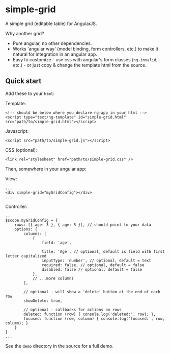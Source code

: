 # simple-grid


A simple grid (editable table) for AngularJS.

Why another grid?

* Pure angular, no other dependencies.
* Works 'angular way' (model binding, form controllers, etc.) to make it natural for integration in an angular app.
* Easy to customize - use css with angular's form classes (`ng-invalid`, etc.) - or just copy & change the template html from the source.


## Quick start

Add these to your `html`:

Template:

    <!-- should be below where you declare ng-app in your html -->
    <script type="text/ng-template" id="simple-grid.html" src="path/to/simple-grid.html"></script>
    
Javascript:

    <script src="path/to/simple-grid.js"></script>

CSS (optional):

    <link rel="stylesheet" href="path/to/simple-grid.css" />


Then, somewhere in your angular app:

View:

    ...
    <div simple-grid="myGridConfig"></div>
    ...
    
Controller:

    ...
    $scope.myGridConfig = {
        rows: [{ age: 3 }, { age: 5 }], // should point to your data
        options: {
            columns: [
                {
                    field: 'age',
                    
                    title: 'Age', // optional, default is field with first letter capitalized
                    inputType: 'number', // optional, default = text
                    required: false, // optional, default = false
                    disabled: false // optional, default = false
                },
                // ...more columns
            ],
            
            // optional - will show a 'delete' button at the end of each row
            showDelete: true, 
            
            // optional - callbacks for actions on rows
            deleted: function (row) { console.log('deleted:', row); },
            focused: function (row, column) { console.log('focused:', row, column); }
        }
    }
    ...

See the `demo` directory in the source for a full demo.

